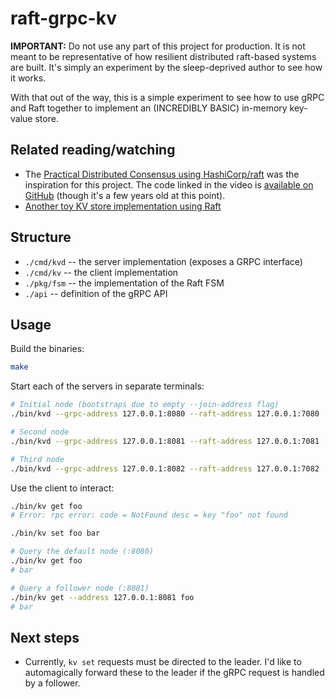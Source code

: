 # raft-grpc-kv

**IMPORTANT:** Do not use any part of this project for production. It is not
meant to be representative of how resilient distributed raft-based systems are
built. It's simply an experiment by the sleep-deprived author to see how it
works.

With that out of the way, this is a simple experiment to see how to use gRPC and
Raft together to implement an (INCREDIBLY BASIC) in-memory key-value store.

## Related reading/watching

- The
  [Practical Distributed Consensus using HashiCorp/raft](https://www.youtube.com/watch?v=EGRmmxVFOfE)
  was the inspiration for this project. The code linked in the video is
  [available on GitHub](https://github.com/jen20/hashiconf-raft) (though it's a
  few years old at this point).
- [Another toy KV store implementation using Raft](https://github.com/otoolep/hraftd)

## Structure

- `./cmd/kvd` -- the server implementation (exposes a GRPC interface)
- `./cmd/kv` -- the client implementation
- `./pkg/fsm` -- the implementation of the Raft FSM
- `./api` -- definition of the gRPC API

## Usage

Build the binaries:

```sh
make
```

Start each of the servers in separate terminals:

```sh
# Initial node (bootstraps due to empty --join-address flag)
./bin/kvd --grpc-address 127.0.0.1:8080 --raft-address 127.0.0.1:7080
```

```sh
# Second node
./bin/kvd --grpc-address 127.0.0.1:8081 --raft-address 127.0.0.1:7081 --join-address 127.0.0.1:8080
```

```sh
# Third node
./bin/kvd --grpc-address 127.0.0.1:8082 --raft-address 127.0.0.1:7082 --join-address 127.0.0.1:8080
```

Use the client to interact:

```sh
./bin/kv get foo
# Error: rpc error: code = NotFound desc = key "foo" not found

./bin/kv set foo bar

# Query the default node (:8080)
./bin/kv get foo
# bar

# Query a follower node (:8081)
./bin/kv get --address 127.0.0.1:8081 foo
# bar
```

## Next steps

- Currently, `kv set` requests must be directed to the leader. I'd like to
  automagically forward these to the leader if the gRPC request is handled by a
  follower.
